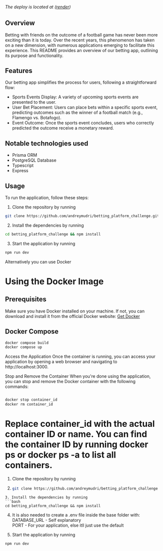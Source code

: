 ###### The deploy is located at ([render](https://technicalbackend-t2j0.onrender.com))

## Overview

Betting with friends on the outcome of a football game has never been more exciting than it is today. Over the recent years, this phenomenon has taken on a new dimension, with numerous applications emerging to facilitate this experience. This README provides an overview of our betting app, outlining its purpose and functionality.

## Features

Our betting app simplifies the process for users, following a straightforward flow:

- Sports Events Display: A variety of upcoming sports events are presented to the user.
- User Bet Placement: Users can place bets within a specific sports event, predicting outcomes such as the winner of a football match (e.g., Flamengo vs. Botafogo).
- Event Outcome: Once the sports event concludes, users who correctly predicted the outcome receive a monetary reward.

## Notable technologies used

- Prisma ORM
- PostgreSQL Database
- Typescript
- Express

## Usage

To run the application, follow these steps:


1. Clone the repository by running

```bash
git clone https://github.com/andreymudri/betting_platform_challenge.git
```

2. Install the dependencies by running

```bash
cd betting_platform_challenge && npm install
```

3. Start the application by running

```bash
npm run dev
```

Alternatively you can use Docker

# Using the Docker Image


## Prerequisites

Make sure you have Docker installed on your machine. If not, you can download and install it from the official Docker website: [Get Docker](https://docs.docker.com/get-docker/)

## Docker Compose

```bash
docker compose build
docker compose up

```

Access the Application
Once the container is running, you can access your application by opening a web browser and navigating to http://localhost:3000.

Stop and Remove the Container
When you're done using the application, you can stop and remove the Docker container with the following commands:

```bash

docker stop container_id
docker rm container_id
```

Replace container_id with the actual container ID or name. You can find the container ID by running docker ps or docker ps -a to list all containers.
=======
1. Clone the repository by running
2. ```bash
   git clone https://github.com/andreymudri/betting_platform_challenge.git 
```
3. Install the dependencies by running 
```bash
cd betting_platform_challenge && npm install
```
4. It is also needed to create a .env file inside the base folder with: <br>
 DATABASE_URL - Self explanatory <br>
 PORT - For your application, else itll just use the default

6. Start the application by running 
```bash
npm run dev
```
